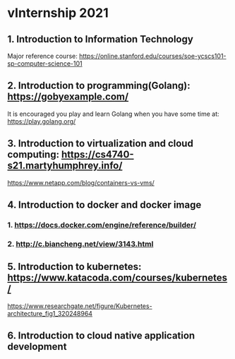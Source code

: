 # vInternship 2021
## 1. Introduction to Information Technology
Major reference course: https://online.stanford.edu/courses/soe-ycscs101-sp-computer-science-101
## 2. Introduction to programming(Golang): https://gobyexample.com/
It is encouraged you play and learn Golang when you have some time at: https://play.golang.org/

## 3. Introduction to virtualization and cloud computing: https://cs4740-s21.martyhumphrey.info/
https://www.netapp.com/blog/containers-vs-vms/
## 4. Introduction to docker and docker image

### 1. https://docs.docker.com/engine/reference/builder/
### 2. http://c.biancheng.net/view/3143.html
## 5. Introduction to kubernetes: https://www.katacoda.com/courses/kubernetes/
https://www.researchgate.net/figure/Kubernetes-architecture_fig1_320248964
## 6. Introduction to cloud native application development
